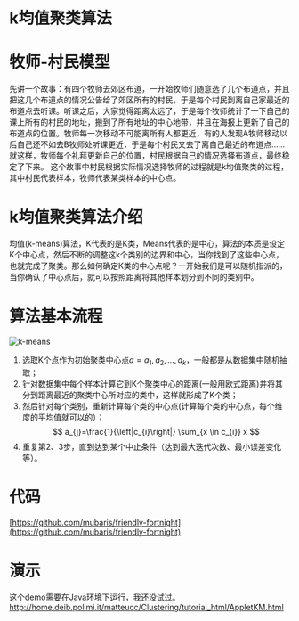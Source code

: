 # k均值聚类算法

 # 牧师-村民模型
先讲一个故事：有四个牧师去郊区布道，一开始牧师们随意选了几个布道点，并且把这几个布道点的情况公告给了郊区所有的村民，于是每个村民到离自己家最近的布道点去听课。听课之后，大家觉得距离太远了，于是每个牧师统计了一下自己的课上所有的村民的地址，搬到了所有地址的中心地带，并且在海报上更新了自己的布道点的位置。牧师每一次移动不可能离所有人都更近，有的人发现A牧师移动以后自己还不如去B牧师处听课更近，于是每个村民又去了离自己最近的布道点……就这样，牧师每个礼拜更新自己的位置，村民根据自己的情况选择布道点，最终稳定了下来。
这个故事中村民根据实际情况选择牧师的过程就是k均值聚类的过程，其中村民代表样本，牧师代表某类样本的中心点。
 
 # k均值聚类算法介绍
 均值(k-means)算法，K代表的是K类，Means代表的是中心，算法的本质是设定K个中心点，然后不断的调整这k个类别的边界和中心，当你找到了这些中心点，也就完成了聚类。那么如何确定K类的中心点呢？一开始我们是可以随机指派的，当你确认了中心点后，就可以按照距离将其他样本划分到不同的类别中。
 
 # 算法基本流程
 ![k-means](/image/k_means.png)
 1. 选取K个点作为初始聚类中心点$a=a_1,a_2,...,a_k$，一般都是从数据集中随机抽取；
 2. 针对数据集中每个样本计算它到K个聚类中心的距离(一般用欧式距离)并将其分到距离最近的聚类中心所对应的类中，这样就形成了K个类；
 3. 然后针对每个类别，重新计算每个类的中心点(计算每个类的中心点，每个维度的平均值就可以的）；
 $$ a_{j}=\frac{1}{\left|c_{i}\right|} \sum_{x \in c_{i}} x $$
 4. 重复第2、3步，直到达到某个中止条件（达到最大迭代次数、最小误差变化等）。
 
 # 代码
 [https://github.com/mubaris/friendly-fortnight](https://github.com/mubaris/friendly-fortnight)
 
 # 演示
 这个demo需要在Java环境下运行，我还没试过。
 http://home.deib.polimi.it/matteucc/Clustering/tutorial_html/AppletKM.html
